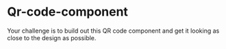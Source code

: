 # Qr-code-component

Your challenge is to build out this QR code component and get it looking as close to the design as possible.
